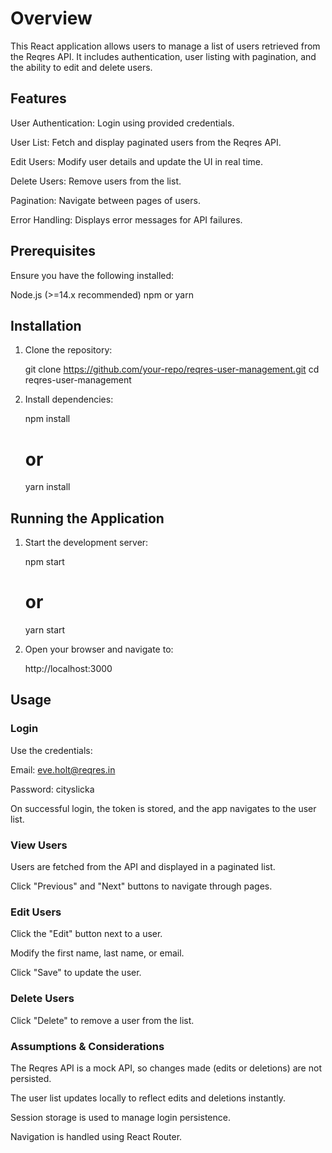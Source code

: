 # Overview

This React application allows users to manage a list of users retrieved from the Reqres API. It includes authentication, user listing with pagination, and the ability to edit and delete users.

## Features
User Authentication: Login using provided credentials.

User List: Fetch and display paginated users from the Reqres API.

Edit Users: Modify user details and update the UI in real time.

Delete Users: Remove users from the list.

Pagination: Navigate between pages of users.

Error Handling: Displays error messages for API failures.

## Prerequisites

Ensure you have the following installed:

Node.js (>=14.x recommended)
npm or yarn

## Installation

1. Clone the repository:
   
   git clone https://github.com/your-repo/reqres-user-management.git
   cd reqres-user-management
   
3. Install dependencies:
   
   npm install
   # or
   yarn install

## Running the Application

1. Start the development server:
   
   npm start
   # or
   yarn start
   
3. Open your browser and navigate to:
   
   http://localhost:3000


## Usage

### Login

Use the credentials:

Email: eve.holt@reqres.in

Password: cityslicka

On successful login, the token is stored, and the app navigates to the user list.

### View Users

Users are fetched from the API and displayed in a paginated list.

Click "Previous" and "Next" buttons to navigate through pages.

### Edit Users

Click the "Edit" button next to a user.

Modify the first name, last name, or email.

Click "Save" to update the user.

### Delete Users

Click "Delete" to remove a user from the list.

### Assumptions & Considerations

The Reqres API is a mock API, so changes made (edits or deletions) are not persisted.

The user list updates locally to reflect edits and deletions instantly.

Session storage is used to manage login persistence.

Navigation is handled using React Router.



